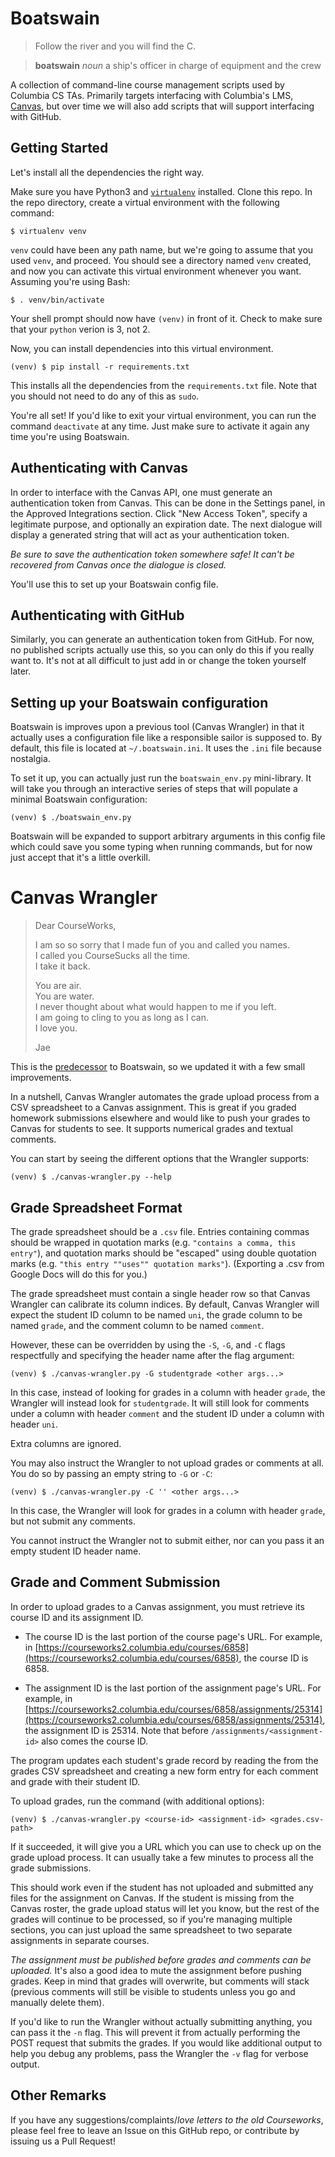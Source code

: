 Boatswain
=========

> Follow the river and you will find the C.

> **boatswain** _noun_ a ship's officer in charge of equipment and the crew

A collection of command-line course management scripts used by Columbia CS TAs.
Primarily targets interfacing with Columbia's LMS, [Canvas][canvas], but over
time we will also add scripts that will support interfacing with GitHub.

[canvas]: https://github.com/instructure/canvas-lms


Getting Started
---------------

Let's install all the dependencies the right way.

Make sure you have Python3 and [`virtualenv`][venv] installed. Clone this repo.
In the repo directory, create a virtual environment with the following command:

    $ virtualenv venv

`venv` could have been any path name, but we're going to assume that you used
`venv`, and proceed. You should see a directory named `venv` created, and now
you can activate this virtual environment whenever you want. Assuming you're
using Bash:

    $ . venv/bin/activate

Your shell prompt should now have `(venv)` in front of it. Check to make sure
that your `python` verion is 3, not 2.

Now, you can install dependencies into this virtual environment.

    (venv) $ pip install -r requirements.txt

This installs all the dependencies from the `requirements.txt` file. Note that
you should not need to do any of this as `sudo`.

You're all set! If you'd like to exit your virtual environment, you can run
the command `deactivate` at any time. Just make sure to activate it again any
time you're using Boatswain.

[venv]: https://virtualenv.pypa.io/en/stable/


Authenticating with Canvas
--------------------------

In order to interface with the Canvas API, one must generate an authentication
token from Canvas. This can be done in the Settings panel, in the Approved
Integrations section. Click "New Access Token", specify a legitimate purpose,
and optionally an expiration date. The next dialogue will display a generated
string that will act as your authentication token.

_Be sure to save the authentication token somewhere safe! It can't be recovered
from Canvas once the dialogue is closed._

You'll use this to set up your Boatswain config file.

Authenticating with GitHub
--------------------------

Similarly, you can generate an authentication token from GitHub. For now, no
published scripts actually use this, so you can only do this if you really want
to. It's not at all difficult to just add in or change the token yourself later.


Setting up your Boatswain configuration
---------------------------------------

Boatswain is improves upon a previous tool (Canvas Wrangler) in that it actually
uses a configuration file like a responsible sailor is supposed to. By default,
this file is located at `~/.boatswain.ini`. It uses the `.ini` file because
nostalgia.

To set it up, you can actually just run the `boatswain_env.py` mini-library.
It will take you through an interactive series of steps that will populate a
minimal Boatswain configuration:

    (venv) $ ./boatswain_env.py

Boatswain will be expanded to support arbitrary arguments in this config file
which could save you some typing when running commands, but for now just accept
that it's a little overkill.


Canvas Wrangler
===============

> Dear CourseWorks,
> 
> I am so so sorry that I made fun of you and called you names.  
> I called you CourseSucks all the time.  
> I take it back.  
> 
> You are air.  
> You are water.  
> I never thought about what would happen to me if you left.  
> I am going to cling to you as long as I can.  
> I love you.
> 
> Jae

This is the [predecessor][cw] to Boatswain, so we updated it with a few small
improvements.

In a nutshell, Canvas Wrangler automates the grade upload process from a CSV
spreadsheet to a Canvas assignment. This is great if you graded homework
submissions elsewhere and would like to push your grades to Canvas for students
to see. It supports numerical grades and textual comments.

You can start by seeing the different options that the Wrangler supports:

    (venv) $ ./canvas-wrangler.py --help

[cw]: https://github.com/cs3157/canvas-wrangler

Grade Spreadsheet Format
------------------------

The grade spreadsheet should be a `.csv` file. Entries containing commas should
be wrapped in quotation marks (e.g. `"contains a comma, this entry"`), and
quotation marks should be "escaped" using double quotation marks
(e.g. `"this entry ""uses"" quotation marks"`).
(Exporting a .csv from Google Docs will do this for you.)

The grade spreadsheet must contain a single header row so that Canvas Wrangler
can calibrate its column indices. By default, Canvas Wrangler will expect the
student ID column to be named `uni`, the grade column to be named `grade`, and
the comment column to be named `comment`.

However, these can be overridden by using the `-S`, `-G`, and `-C` flags
respectfully and specifying the header name after the flag argument:

    (venv) $ ./canvas-wrangler.py -G studentgrade <other args...>

In this case, instead of looking for grades in a column with header `grade`,
the Wrangler will instead look for `studentgrade`. It will still look for
comments under a column with header `comment` and the student ID under a column
with header `uni`.

Extra columns are ignored.

You may also instruct the Wrangler to not upload grades or comments at all.
You do so by passing an empty string to `-G` or `-C`:

    (venv) $ ./canvas-wrangler.py -C '' <other args...>

In this case, the Wrangler will look for grades in a column with header `grade`,
but not submit any comments.

You cannot instruct the Wrangler not to submit either, nor can you pass it an
empty student ID header name.


Grade and Comment Submission
----------------------------

In order to upload grades to a Canvas assignment, you must retrieve its course
ID and its assignment ID.

-   The course ID is the last portion of the course page's URL. For example, in
    [https://courseworks2.columbia.edu/courses/6858](https://courseworks2.columbia.edu/courses/6858),
    the course ID is 6858.

-   The assignment ID is the last portion of the assignment page's URL. For example, in
    [https://courseworks2.columbia.edu/courses/6858/assignments/25314](https://courseworks2.columbia.edu/courses/6858/assignments/25314),
    the assignment ID is 25314. Note that before `/assignments/<assignment-id>`
    also comes the course ID.

The program updates each student's grade record by reading the from the grades
CSV spreadsheet and creating a new form entry for each comment and grade with
their student ID.

To upload grades, run the command (with additional options):

    (venv) $ ./canvas-wrangler.py <course-id> <assignment-id> <grades.csv-path>

If it succeeded, it will give you a URL which you can use to check up on the
grade upload process. It can usually take a few minutes to process all the
grade submissions.

This should work even if the student has not uploaded and submitted any files
for the assignment on Canvas. If the student is missing from the Canvas roster,
the grade upload status will let you know, but the rest of the grades will
continue to be processed, so if you're managing multiple sections, you can just
upload the same spreadsheet to two separate assignments in separate courses.

_The assignment must be published before grades and comments can be uploaded._
It's also a good idea to mute the assignment before pushing grades. Keep in mind
that grades will overwrite, but comments will stack (previous comments will
still be visible to students unless you go and manually delete them).

If you'd like to run the Wrangler without actually submitting anything, you can
pass it the `-n` flag. This will prevent it from actually performing the POST
request that submits the grades. If you would like additional output to help you
debug any problems, pass the Wrangler the `-v` flag for verbose output.


Other Remarks
-------------

If you have any suggestions/complaints/_love letters to the old Courseworks_,
please feel free to leave an Issue on this GitHub repo, or contribute by issuing
us a Pull Request!
